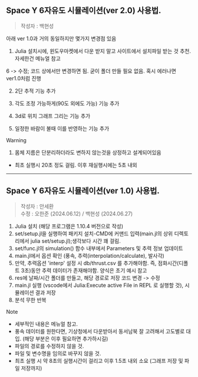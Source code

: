 ## Space Y 6자유도 시뮬레이션(ver 2.0) 사용법.
> 작성자 : 백현성

아래 ver 1.0과 거의 동일하지만 몇가지 변경점 있음

1. Julia 설치시에, 윈도우마켓에서 다운 받지 말고 사이트에서 설치파일 받는 것 추천.  자세한건 메뉴얼 참고

6 -> 수정; 코드 상에서만 변경하면 됨. 굳이 폴더 만들 필요 없음. 혹시 에러나면 ver1.0처럼 진행

2. 2단 추적 기능 추가

3. 각도 조정 가능하게(90도 외에도 가능) 기능 추가

4. 3d로 위치 그래프 그리는 기능 추가

5. 일정한 바람이 불때 이를 반영하는 기능 추가

> [!WARNING]
> 1. 몸체 지름은 단분리하더라도 변하지 않는것을 상정하고 설계되어있음
> 
> * 최초 실행시 20초 정도 걸림. 이후 재실행시에는 5초 내외

----

## Space Y 6자유도 시뮬레이션(ver 1.0) 사용법.
> 작성자 : 안세환    
> 수정 : 오한준 (2024.06.12) / 백현성 (2024.06.27)

1. Julia 설치 (해당 프로그램은 1.10.4 버전으로 작성)
2. set/setup.jl을 실행하여 패키지 설치-CMD에 커맨드 입력(main.jl의 상위 디렉토리에서 julia set/setup.jl);생각보다 시간 꽤 걸림.
3. set/func.jl의 simulation() 함수 내부에서 Parameters 및 추력 정보 업데이트
4. main.jl에서 옵션 확인 (풍속, 추력(interpolation/calculate), 발사각)
5. 만약, 추력옵션 'interp' 설정 시 db/thrust.csv 를 추가해야함. 즉, 점화시간(디폴트 3초)동안 추력 데이터가 존재해야함. 양식은 초기 예시 참고
6. res에 날짜/시간 폴더를 만들고, 해당 경로로 저장 코드 변경 -> 수정
7. main.jl 실행 (vscode에서 Julia:Execute active File in REPL 로 실행할 것), 시뮬레이션 결과 저장
8. 분석 무한 반복

> [!note]
> - 세부적인 내용은 메뉴얼 참고.    
> - 풍속 데이터를 원한다면, 기상청에서 다운받아서 동서남북 잘 고려해서 고도별로 대입. (해당 부분은 이후 필요하면 추가하시길)    
> - 파일의 경로를 수정하지 않을 것.       
> - 파일 및 변수명을 임의로 바꾸지 않을 것.      
> - 최초 실행 시 약 8초의 실행시간이 걸리고 이후 1.5초 내외 소요 (그래프 저장 및 파일 저장까지)    
 




